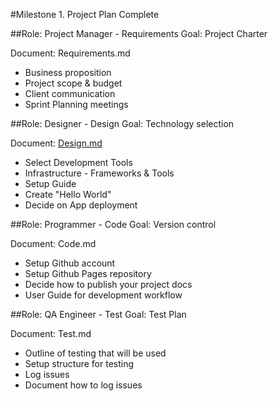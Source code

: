 #Milestone 1. Project Plan Complete

##Role: Project Manager - Requirements
Goal: Project Charter

Document: Requirements.md

- Business proposition
- Project scope & budget
- Client communication
- Sprint Planning meetings

##Role: Designer - Design
Goal: Technology selection

Document: [Design.md](Design.md)

- Select Development Tools
- Infrastructure - Frameworks & Tools
- Setup Guide
- Create "Hello World"
- Decide on App deployment

##Role: Programmer - Code
Goal: Version control

Document: Code.md

- Setup Github account
- Setup Github Pages repository
- Decide how to publish your project docs
- User Guide for development workflow

##Role: QA Engineer - Test
Goal: Test Plan

Document: Test.md

- Outline of testing that will be used
- Setup structure for testing
- Log issues
- Document how to log issues